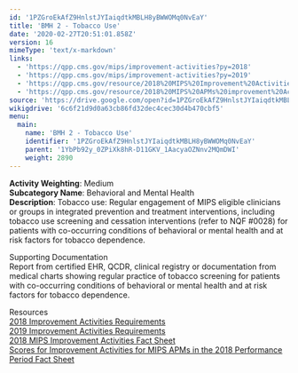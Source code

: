 ```yaml
---
id: '1PZGroEkAfZ9HnlstJYIaiqdtkMBLH8yBWWOMq0NvEaY'
title: 'BMH 2 - Tobacco Use'
date: '2020-02-27T20:51:01.858Z'
version: 16
mimeType: 'text/x-markdown'
links:
  - 'https://qpp.cms.gov/mips/improvement-activities?py=2018'
  - 'https://qpp.cms.gov/mips/improvement-activities?py=2019'
  - 'https://qpp.cms.gov/resource/2018%20MIPS%20Improvement%20Activities%20Fact%20Sheet'
  - 'https://qpp.cms.gov/resource/2018%20MIPS%20APMs%20improvement%20Activities%20scores%20fact%20sheet'
source: 'https://drive.google.com/open?id=1PZGroEkAfZ9HnlstJYIaiqdtkMBLH8yBWWOMq0NvEaY'
wikigdrive: '6c6f21d9d0a63cb86fd32dec4cec30d4b470cbf5'
menu:
  main:
    name: 'BMH 2 - Tobacco Use'
    identifier: '1PZGroEkAfZ9HnlstJYIaiqdtkMBLH8yBWWOMq0NvEaY'
    parent: '1YbPb92y_0ZPiXk8hR-D11GKV_1AacyaOZNnv2MQmDWI'
    weight: 2890
---
```





**Activity Weighting**: Medium  
**Subcategory Name**: Behavioral and Mental Health  
**Description**: Tobacco use: Regular engagement of MIPS eligible clinicians or groups in integrated prevention and treatment interventions, including tobacco use screening and cessation interventions (refer to NQF #0028) for patients with co-occurring conditions of behavioral or mental health and at risk factors for tobacco dependence.




Supporting Documentation  
Report from certified EHR, QCDR, clinical registry or documentation from medical charts showing regular practice of tobacco screening for patients with co-occurring conditions of behavioral or mental health and at risk factors for tobacco dependence.




Resources  
[2018 Improvement Activities Requirements](https://qpp.cms.gov/mips/improvement-activities?py=2018)  
[2019 Improvement Activities Requirements](https://qpp.cms.gov/mips/improvement-activities?py=2019)  
[2018 MIPS Improvement Activities Fact Sheet](https://qpp.cms.gov/resource/2018%20MIPS%20Improvement%20Activities%20Fact%20Sheet)  
[Scores for Improvement Activities for MIPS APMs in the 2018 Performance Period Fact Sheet](https://qpp.cms.gov/resource/2018%20MIPS%20APMs%20improvement%20Activities%20scores%20fact%20sheet)
